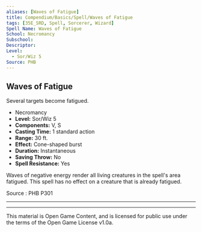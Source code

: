```yaml
---
aliases: [Waves of Fatigue]
title: Compendium/Basics/Spell/Waves of Fatigue
tags: [35E_SRD, Spell, Sorcerer, Wizard]
Spell Name: Waves of Fatigue
School: Necromancy
Subschool: 
Descriptor: 
Level:
  - Sor/Wiz 5
Source: PHB
---
```



## Waves of Fatigue

Several targets become fatigued.

*   Necromancy
*   **Level:** Sor/Wiz 5
*   **Components:** V, S
*   **Casting Time:** 1 standard action
*   **Range:** 30 ft.
*   **Effect:** Cone-shaped burst
*   **Duration:** Instantaneous
*   **Saving Throw:** No
*   **Spell Resistance:** Yes

<p>Waves of negative energy render all living creatures in the spell's area fatigued. This spell has no effect on a creature that is already fatigued.</p>

Source : PHB P301

---

---

This material is Open Game Content, and is licensed for public use under
the terms of the Open Game License v1.0a.
